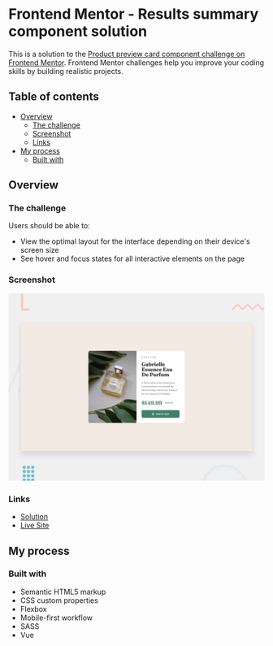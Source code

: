 # Frontend Mentor - Results summary component solution

This is a solution to the [Product preview card component challenge on Frontend Mentor](https://www.frontendmentor.io/challenges/product-preview-card-component-GO7UmttRfa). Frontend Mentor challenges help you improve your coding skills by building realistic projects.

## Table of contents

- [Overview](#overview)
  - [The challenge](#the-challenge)
  - [Screenshot](#screenshot)
  - [Links](#links)
- [My process](#my-process)
  - [Built with](#built-with)

## Overview

### The challenge

Users should be able to:

- View the optimal layout for the interface depending on their device's screen size
- See hover and focus states for all interactive elements on the page

### Screenshot

![](./src/assets/img/screenshot/desktop-preview.jpg)

### Links

- [Solution](https://github.com/grenzk/product-preview-card)
- [Live Site](https://grenzk.github.io/product-preview-card/)

## My process

### Built with

- Semantic HTML5 markup
- CSS custom properties
- Flexbox
- Mobile-first workflow
- SASS
- Vue
